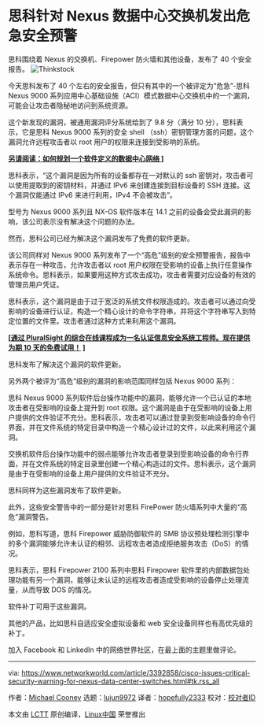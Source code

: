 [#]: collector: (lujun9972)
[#]: translator: (hopefully2333)
[#]: reviewer: ( )
[#]: publisher: ( )
[#]: url: ( )
[#]: subject: (Cisco issues critical security warning for Nexus data-center switches)
[#]: via: (https://www.networkworld.com/article/3392858/cisco-issues-critical-security-warning-for-nexus-data-center-switches.html#tk.rss_all)
[#]: author: (Michael Cooney https://www.networkworld.com/author/Michael-Cooney/)

思科针对 Nexus 数据中心交换机发出危急安全预警
======
思科围绕着 Nexus 的交换机、Firepower 防火墙和其他设备，发布了 40 个安全报告。
![Thinkstock][1]

今天思科发布了 40 个左右的安全报告，但只有其中的一个被评定为“危急”-思科 Nexus 9000 系列应用中心基础设施（ACI）模式数据中心交换机中的一个漏洞，可能会让攻击者隐秘地访问到系统资源。

这个新发现的漏洞，被通用漏洞评分系统给到了 9.8 分（满分 10 分），思科表示，它是思科 Nexus 9000 系列的安全 shell （ssh）密钥管理方面的问题，这个漏洞允许远程攻击者以 root 用户的权限来连接到受影响的系统。

**[ 另请阅读：如何规划一个软件定义的数据中心网络 ][3] ]**

思科表示，“这个漏洞是因为所有的设备都存在一对默认的 ssh 密钥对，攻击者可以使用提取到的密钥材料，并通过 IPv6 来创建连接到目标设备的 SSH 连接。这个漏洞仅能通过 IPv6 来进行利用，IPv4 不会被攻击”。

型号为 Nexus 9000 系列且 NX-OS 软件版本在 14.1 之前的设备会受此漏洞的影响，该公司表示没有解决这个问题的办法。

然而，思科公司已经为解决这个漏洞发布了免费的软件更新。

该公司同样对 Nexus 9000 系列发布了一个“高危”级别的安全预警报告，报告中表示存在一种攻击，允许攻击者以 root 用户权限在受影响的设备上执行任意操作系统命令。思科表示，如果要用这种方式攻击成功，攻击者需要对应设备的有效的管理员用户凭证。

思科表示，这个漏洞是由于过于宽泛的系统文件权限造成的。攻击者可以通过向受影响的设备进行认证，构造一个精心设计的命令字符串，并将这个字符串写入到特定位置的文件里。攻击者通过这种方式来利用这个漏洞。

**[[通过 PluralSight 的综合在线课程成为一名认证信息安全系统工程师。现在提供为期 10 天的免费试用！][6] ]**

思科发布了解决这个漏洞的软件更新。

另外两个被评为“高危”级别的漏洞的影响范围同样包括 Nexus 9000 系列：

思科 Nexus 9000 系列软件后台操作功能中的漏洞，能够允许一个已认证的本地攻击者在受影响的设备上提升到 root 权限。这个漏洞是由于在受影响的设备上用户提供的文件验证不充分。思科表示，攻击者可以通过登录到受影响设备的命令行界面，并在文件系统的特定目录中构造一个精心设计过的文件，以此来利用这个漏洞。

交换机软件后台操作功能中的弱点能够允许攻击者登录到受影响设备的命令行界面，并在文件系统的特定目录里创建一个精心构造过的文件。思科表示，这个漏洞是由于在受影响的设备上用户提供的文件验证不充分。



思科同样为这些漏洞发布了软件更新。

此外，这些安全警告中的一部分是针对思科 FirePower 防火墙系列中大量的“高危”漏洞警告。

例如，思科写道，思科 Firepower 威胁防御软件的 SMB 协议预处理检测引擎中的多个漏洞能够允许未认证的相邻、远程攻击者造成拒绝服务攻击（DoS）的情况。

思科表示，思科 Firepower 2100 系列中思科 Firepower 软件里的内部数据包处理功能有另一个漏洞，能够让未认证的远程攻击者造成受影响的设备停止处理流量，从而导致 DOS 的情况。

软件补丁可用于这些漏洞。

其他的产品，比如思科自适应安全虚拟设备和 web 安全设备同样也有高优先级的补丁。

加入 Facebook 和 LinkedIn 中的网络世界社区，在最上面的主题里做评论。

--------------------------------------------------------------------------------

via: https://www.networkworld.com/article/3392858/cisco-issues-critical-security-warning-for-nexus-data-center-switches.html#tk.rss_all

作者：[Michael Cooney][a]
选题：[lujun9972][b]
译者：[hopefully2333](https://github.com/hopefully2333)
校对：[校对者ID](https://github.com/校对者ID)

本文由 [LCTT](https://github.com/LCTT/TranslateProject) 原创编译，[Linux中国](https://linux.cn/) 荣誉推出

[a]: https://www.networkworld.com/author/Michael-Cooney/
[b]: https://github.com/lujun9972
[1]: https://images.idgesg.net/images/article/2018/02/lock_broken_unlocked_binary_code_security_circuits_protection_privacy_thinkstock_873916354-100750739-large.jpg
[2]: https://tools.cisco.com/security/center/content/CiscoSecurityAdvisory/cisco-sa-20190501-nexus9k-sshkey
[3]: https://www.networkworld.com/article/3284352/data-center/how-to-plan-a-software-defined-data-center-network.html
[4]: https://www.cisco.com/c/en/us/about/legal/cloud-and-software/end_user_license_agreement.html
[5]: https://tools.cisco.com/security/center/content/CiscoSecurityAdvisory/cisco-sa-20190501-nexus9k-rpe
[6]: https://pluralsight.pxf.io/c/321564/424552/7490?u=https%3A%2F%2Fwww.pluralsight.com%2Fpaths%2Fcertified-information-systems-security-professional-cisspr
[7]: https://tools.cisco.com/security/center/content/CiscoSecurityAdvisory/cisco-sa-20190501-aci-hw-clock-util
[8]: https://tools.cisco.com/security/center/content/CiscoSecurityAdvisory/cisco-sa-20190501-frpwr-smb-snort
[9]: https://tools.cisco.com/security/center/content/CiscoSecurityAdvisory/cisco-sa-20190501-frpwr-dos
[10]: https://tools.cisco.com/security/center/content/CiscoSecurityAdvisory/cisco-sa-20190501-asa-ipsec-dos
[11]: https://tools.cisco.com/security/center/content/CiscoSecurityAdvisory/cisco-sa-20190501-wsa-privesc
[12]: https://www.facebook.com/NetworkWorld/
[13]: https://www.linkedin.com/company/network-world
